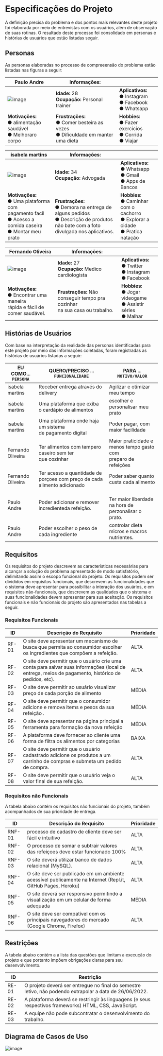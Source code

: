 # Especificações do Projeto

A definição precisa do problema e dos pontos mais relevantes deste projeto foi elaborada por meio de entrevistas com os usuários, além de observação de suas rotinas. O resultado deste processo foi consolidado em personas e histórias de usuários que estão listadas seguir.

## Personas
As personas elaboradas no processo de compreeensão do problema estão listadas nas figuras a seguir:
  


|Paulo Andre    | Informações:                       |                                        |
|--------------------|------------------------------------|----------------------------------------|
|![image](https://user-images.githubusercontent.com/90978551/158086116-65bbaff2-06c5-489a-83d3-5d191e5324cd.png)| **Idade:** 28 <br> **Ocupação:** Personal trainer<br> |**Aplicativos:**<br>● Instagram<br>● Facebook<br>●  Whatsapp|
|**Motivações:**<br>● alimentação saudável<br>● Melhoraro corpo<br>|**Frustrações:**<br>● Comer besteira as vezes<br>● Dificuldade em manter uma dieta <br>|**Hobbies:**<br>● Fazer exercicios<br>● Corrida <br>● Viajar |

|isabela martins   | Informações:                       |                                        |
|--------------------|------------------------------------|----------------------------------------|
|![image](https://user-images.githubusercontent.com/90978551/158086108-bce2d747-cbd5-467a-add9-5d3cd41fceab.jpg)| **Idade:** 34 <br> **Ocupação:** Advogada |**Aplicativos:**<br>● Whatsapp<br>● Gmail<br>●  Apps de Bancos|
|**Motivações:**<br>● Uma plataforma com <br> pagamento facil <br>● Acesso a comida caseira<br>● Montar meu prato|**Frustrações:**<br>● Demora na entrega de alguns pedidos<br>● Descrição de produtos não bate com a foto <br> divulgada nos aplicativos.|**Hobbies:**<br>● Caminhar com o <br> cachorro<br>● Explorar a cidade <br>● Pratica natação|

|Fernando Oliveira   | Informações:                       |                                        |
|--------------------|------------------------------------|----------------------------------------|
|![image](https://user-images.githubusercontent.com/90978551/158086112-e8d9cd0c-f1e5-46e9-aaa9-4ce7640deb24.jpg)| **Idade:** 27 <br> **Ocupação:** Medico cardiologista|**Aplicativos:**<br>● Twitter<br>● Instagram<br>● Facebook|
|**Motivações:**<br>● Encontrar uma maneira <br> rápida e fácil de comer saudável.|**Frustrações:** Não conseguir tempo pra cozinhar <br> na sua casa ou trabalho.|**Hobbies:**<br>● Jogar videogame<br>● Assistir séries <br>● Malhar|

## Histórias de Usuários

Com base na interpretação da realidade das personas identificadas para este projeto por meio das informações coletadas, foram registradas as histórias de usuários listadas a seguir:

|EU COMO... `PERSONA`| QUERO/PRECISO ... `FUNCIONALIDADE` |PARA ... `MOTIVO/VALOR`                 |
|--------------------|------------------------------------|----------------------------------------|
|isabela martins     | Receber entrega através do delivery | Agilizar e otimizar meu tempo |
|isabela martins     | Uma plataforma que exiba <br> o cardápio de alimentos| escolher e personalisar meu prato |
|isabela martins     | Uma plataforma onde haja um sistema <br> de pagamento digital | Poder pagar, com <br> maior facilidade|
|Fernando Oliveira   | Ter alimentos com tempero caseiro sem ter <br> que cozinhar | Maior praticidade e menos tempo gasto com <br> preparo de refeições |
|Fernando Oliveira   | Ter acesso a quantidade de porçoes com preço de cada alimento adicionado| Poder saber quanto custa cada alimento
|Paulo Andre         | Poder adicionar e remover  <br> incredienteda refeição. | <br> Ter maior liberdade na hora de perzonalisar o prato. |
|Paulo Andre         | Poder escolher o peso de cada ingrediente | controlar dieta micros e macros nutrientes. |


## Requisitos

Os requisitos do projeto descrevem as características necessárias para alcançar a solução do problema apresentado de modo satisfatório, delimitando assim o escopo funcional do projeto. Os requisitos podem ser divididos em requisitos funcionais, que descrevem as funcionalidades que o sistema deve apresentar para possibilitar a interação dos usuários, e em requisitos não-funcionais, que descrevem as qualidades que o sistema e suas funcionalidades devem apresentar para sua aceitação. Os requisitos funcionais e não funcionais do projeto são apresentados nas tabelas a seguir.

### Requisitos Funcionais
|ID    | Descrição do Requisito  | Prioridade |
|------|-----------------------------------------|----|
|RF-01| O site deve apresentar um mecanismo de busca que permita ao consumidor escolher os ingredientes que compõem a refeição. | ALTA | 
|RF-02| O site deve permitir que o usuário crie uma conta para salvar suas informações (local de entrega, meios de pagamento, histórico de pedidos, etc). | ALTA | 
|RF-03| O site deve permitir ao usuário visualizar preço de cada porção de alimento | MÉDIA |
|RF-04| O site deve permitir que o consumidor adicione e remova items e pesos da sua refeição . | MÉDIA|
|RF-05| O site deve apresentar na página principal a ferramenta para formação da nova refeição  | MÉDIA |
|RF-06| A plataforma deve fornecer ao cliente uma forma de filtra os alimentos por categorias | BAIXA |
|RF-07| O site deve permitir que o usuário cadastrado adicione os produtos a um carrinho de compras e submeta um pedido de compra. | ALTA |
|RF-08| O site deve permitir que o usuário veja o valor final de sua refeição. | ALTA |


### Requisitos não Funcionais

A tabela abaixo contém os requisitos não funcionais do projeto, também acompanhados de sua prioridade de entrega.

|ID     | Descrição do Requisito  |Prioridade |
|-------|-------------------------|----|
|RNF-01|  processo de cadastro de cliente deve ser fácil e intuitivo | ALTA | 
|RNF-02| O processo de somar e subtrair valores das refeiçoes deve estar funcionado 100% | ALTA |
|RNF-03| O site deverá utilizar banco de dados relacional (MySQL). | ALTA |
|RNF-04| O site deve ser publicado em um ambiente acessível publicamente na Internet (Repl.it, GitHub Pages, Heroku) | ALTA |
|RNF-05| O site deverá ser responsivo permitindo a visualização em um celular de forma adequada | MÉDIA|
|RNF-06| O site deve ser compatível com os principais navegadores do mercado (Google Chrome, Firefox) | ALTA |


## Restrições

A tabela abaixo contém a a lista das questões que limitam a execução do projeto e que portanto impõem obrigações claras para seu desenvolvimento.

|ID| Restrição                                             |
|--|-------------------------------------------------------|
|RE-01|	O projeto deverá ser entregue no final do semestre letivo, não podendo extrapolar a data de 26/06/2022.
|RE-02|	A plataforma deverá se restringir às linguagens (e seus respectivos frameworks) HTML, CSS, JavaScript.
|RE-03|	A equipe não pode subcontratar o desenvolvimento do trabalho.

## Diagrama de Casos de Uso

![image](https://user-images.githubusercontent.com/90978551/158095656-7686fd52-0581-4635-88de-66265c7966af.png)
